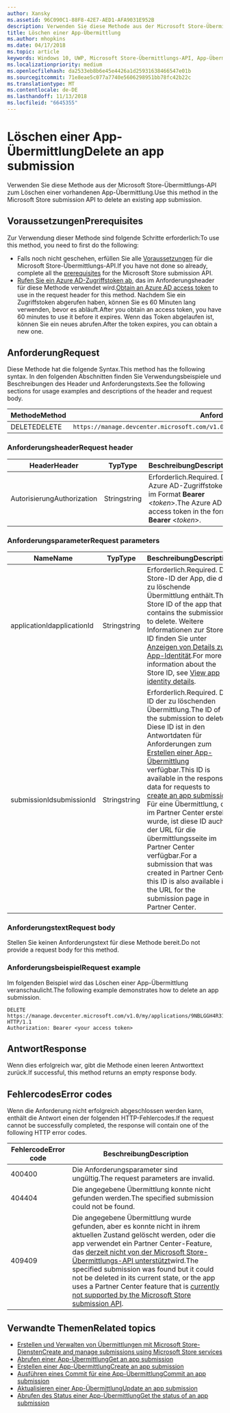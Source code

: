 ```yaml
---
author: Xansky
ms.assetid: 96C090C1-88F8-42E7-AED1-AFA9031E952B
description: Verwenden Sie diese Methode aus der Microsoft Store-Übermittlungs-API zum Löschen einer vorhandenen App-Übermittlung.
title: Löschen einer App-Übermittlung
ms.author: mhopkins
ms.date: 04/17/2018
ms.topic: article
keywords: Windows 10, UWP, Microsoft Store-Übermittlungs-API, App-Übermittlung, löschen
ms.localizationpriority: medium
ms.openlocfilehash: da2533eb8b6e45e4426a1d25931638466547e01b
ms.sourcegitcommit: 71e8eae5c077a7740e5606298951bb78fc42b22c
ms.translationtype: MT
ms.contentlocale: de-DE
ms.lasthandoff: 11/13/2018
ms.locfileid: "6645355"
---
```

# <a name="delete-an-app-submission"></a><span data-ttu-id="2545d-104">Löschen einer App-Übermittlung</span><span class="sxs-lookup"><span data-stu-id="2545d-104">Delete an app submission</span></span>

<span data-ttu-id="2545d-105">Verwenden Sie diese Methode aus der Microsoft Store-Übermittlungs-API zum Löschen einer vorhandenen App-Übermittlung.</span><span class="sxs-lookup"><span data-stu-id="2545d-105">Use this method in the Microsoft Store submission API to delete an existing app submission.</span></span>

## <a name="prerequisites"></a><span data-ttu-id="2545d-106">Voraussetzungen</span><span class="sxs-lookup"><span data-stu-id="2545d-106">Prerequisites</span></span>

<span data-ttu-id="2545d-107">Zur Verwendung dieser Methode sind folgende Schritte erforderlich:</span><span class="sxs-lookup"><span data-stu-id="2545d-107">To use this method, you need to first do the following:</span></span>

* <span data-ttu-id="2545d-108">Falls noch nicht geschehen, erfüllen Sie alle [Voraussetzungen](create-and-manage-submissions-using-windows-store-services.md#prerequisites) für die Microsoft Store-Übermittlungs-API.</span><span class="sxs-lookup"><span data-stu-id="2545d-108">If you have not done so already, complete all the [prerequisites](create-and-manage-submissions-using-windows-store-services.md#prerequisites) for the Microsoft Store submission API.</span></span>
* <span data-ttu-id="2545d-109">[Rufen Sie ein Azure AD-Zugriffstoken ab](create-and-manage-submissions-using-windows-store-services.md#obtain-an-azure-ad-access-token), das im Anforderungsheader für diese Methode verwendet wird.</span><span class="sxs-lookup"><span data-stu-id="2545d-109">[Obtain an Azure AD access token](create-and-manage-submissions-using-windows-store-services.md#obtain-an-azure-ad-access-token) to use in the request header for this method.</span></span> <span data-ttu-id="2545d-110">Nachdem Sie ein Zugriffstoken abgerufen haben, können Sie es 60 Minuten lang verwenden, bevor es abläuft.</span><span class="sxs-lookup"><span data-stu-id="2545d-110">After you obtain an access token, you have 60 minutes to use it before it expires.</span></span> <span data-ttu-id="2545d-111">Wenn das Token abgelaufen ist, können Sie ein neues abrufen.</span><span class="sxs-lookup"><span data-stu-id="2545d-111">After the token expires, you can obtain a new one.</span></span>

## <a name="request"></a><span data-ttu-id="2545d-112">Anforderung</span><span class="sxs-lookup"><span data-stu-id="2545d-112">Request</span></span>

<span data-ttu-id="2545d-113">Diese Methode hat die folgende Syntax.</span><span class="sxs-lookup"><span data-stu-id="2545d-113">This method has the following syntax.</span></span> <span data-ttu-id="2545d-114">In den folgenden Abschnitten finden Sie Verwendungsbeispiele und Beschreibungen des Header und Anforderungstexts.</span><span class="sxs-lookup"><span data-stu-id="2545d-114">See the following sections for usage examples and descriptions of the header and request body.</span></span>

| <span data-ttu-id="2545d-115">Methode</span><span class="sxs-lookup"><span data-stu-id="2545d-115">Method</span></span> | <span data-ttu-id="2545d-116">Anforderungs-URI</span><span class="sxs-lookup"><span data-stu-id="2545d-116">Request URI</span></span>                                                      |
|--------|------------------------------------------------------------------|
| <span data-ttu-id="2545d-117">DELETE</span><span class="sxs-lookup"><span data-stu-id="2545d-117">DELETE</span></span>    | ```https://manage.devcenter.microsoft.com/v1.0/my/applications/{applicationId}/submissions/{submissionId}``` |


### <a name="request-header"></a><span data-ttu-id="2545d-118">Anforderungsheader</span><span class="sxs-lookup"><span data-stu-id="2545d-118">Request header</span></span>

| <span data-ttu-id="2545d-119">Header</span><span class="sxs-lookup"><span data-stu-id="2545d-119">Header</span></span>        | <span data-ttu-id="2545d-120">Typ</span><span class="sxs-lookup"><span data-stu-id="2545d-120">Type</span></span>   | <span data-ttu-id="2545d-121">Beschreibung</span><span class="sxs-lookup"><span data-stu-id="2545d-121">Description</span></span>                                                                 |
|---------------|--------|-----------------------------------------------------------------------------|
| <span data-ttu-id="2545d-122">Autorisierung</span><span class="sxs-lookup"><span data-stu-id="2545d-122">Authorization</span></span> | <span data-ttu-id="2545d-123">String</span><span class="sxs-lookup"><span data-stu-id="2545d-123">string</span></span> | <span data-ttu-id="2545d-124">Erforderlich.</span><span class="sxs-lookup"><span data-stu-id="2545d-124">Required.</span></span> <span data-ttu-id="2545d-125">Das Azure AD-Zugriffstoken im Format **Bearer** &lt;*token*&gt;.</span><span class="sxs-lookup"><span data-stu-id="2545d-125">The Azure AD access token in the form **Bearer** &lt;*token*&gt;.</span></span> |


### <a name="request-parameters"></a><span data-ttu-id="2545d-126">Anforderungsparameter</span><span class="sxs-lookup"><span data-stu-id="2545d-126">Request parameters</span></span>

| <span data-ttu-id="2545d-127">Name</span><span class="sxs-lookup"><span data-stu-id="2545d-127">Name</span></span>        | <span data-ttu-id="2545d-128">Typ</span><span class="sxs-lookup"><span data-stu-id="2545d-128">Type</span></span>   | <span data-ttu-id="2545d-129">Beschreibung</span><span class="sxs-lookup"><span data-stu-id="2545d-129">Description</span></span>                                                                 |
|---------------|--------|-----------------------------------------------------------------------------|
| <span data-ttu-id="2545d-130">applicationId</span><span class="sxs-lookup"><span data-stu-id="2545d-130">applicationId</span></span> | <span data-ttu-id="2545d-131">String</span><span class="sxs-lookup"><span data-stu-id="2545d-131">string</span></span> | <span data-ttu-id="2545d-132">Erforderlich.</span><span class="sxs-lookup"><span data-stu-id="2545d-132">Required.</span></span> <span data-ttu-id="2545d-133">Die Store-ID der App, die die zu löschende Übermittlung enthält.</span><span class="sxs-lookup"><span data-stu-id="2545d-133">The Store ID of the app that contains the submission to delete.</span></span> <span data-ttu-id="2545d-134">Weitere Informationen zur Store-ID finden Sie unter [Anzeigen von Details zur App-Identität](https://msdn.microsoft.com/windows/uwp/publish/view-app-identity-details).</span><span class="sxs-lookup"><span data-stu-id="2545d-134">For more information about the Store ID, see [View app identity details](https://msdn.microsoft.com/windows/uwp/publish/view-app-identity-details).</span></span>  |
| <span data-ttu-id="2545d-135">submissionId</span><span class="sxs-lookup"><span data-stu-id="2545d-135">submissionId</span></span> | <span data-ttu-id="2545d-136">String</span><span class="sxs-lookup"><span data-stu-id="2545d-136">string</span></span> | <span data-ttu-id="2545d-137">Erforderlich.</span><span class="sxs-lookup"><span data-stu-id="2545d-137">Required.</span></span> <span data-ttu-id="2545d-138">Die ID der zu löschenden Übermittlung.</span><span class="sxs-lookup"><span data-stu-id="2545d-138">The ID of the submission to delete.</span></span> <span data-ttu-id="2545d-139">Diese ID ist in den Antwortdaten für Anforderungen zum [Erstellen einer App-Übermittlung](create-an-app-submission.md) verfügbar.</span><span class="sxs-lookup"><span data-stu-id="2545d-139">This ID is available in the response data for requests to [create an app submission](create-an-app-submission.md).</span></span> <span data-ttu-id="2545d-140">Für eine Übermittlung, die im Partner Center erstellt wurde, ist diese ID auch in der URL für die übermittlungsseite im Partner Center verfügbar.</span><span class="sxs-lookup"><span data-stu-id="2545d-140">For a submission that was created in Partner Center, this ID is also available in the URL for the submission page in Partner Center.</span></span>  |


### <a name="request-body"></a><span data-ttu-id="2545d-141">Anforderungstext</span><span class="sxs-lookup"><span data-stu-id="2545d-141">Request body</span></span>

<span data-ttu-id="2545d-142">Stellen Sie keinen Anforderungstext für diese Methode bereit.</span><span class="sxs-lookup"><span data-stu-id="2545d-142">Do not provide a request body for this method.</span></span>


### <a name="request-example"></a><span data-ttu-id="2545d-143">Anforderungsbeispiel</span><span class="sxs-lookup"><span data-stu-id="2545d-143">Request example</span></span>

<span data-ttu-id="2545d-144">Im folgenden Beispiel wird das Löschen einer App-Übermittlung veranschaulicht.</span><span class="sxs-lookup"><span data-stu-id="2545d-144">The following example demonstrates how to delete an app submission.</span></span>

```
DELETE https://manage.devcenter.microsoft.com/v1.0/my/applications/9NBLGGH4R315/submissions/1152921504621243610 HTTP/1.1
Authorization: Bearer <your access token>
```

## <a name="response"></a><span data-ttu-id="2545d-145">Antwort</span><span class="sxs-lookup"><span data-stu-id="2545d-145">Response</span></span>

<span data-ttu-id="2545d-146">Wenn dies erfolgreich war, gibt die Methode einen leeren Antworttext zurück.</span><span class="sxs-lookup"><span data-stu-id="2545d-146">If successful, this method returns an empty response body.</span></span>

## <a name="error-codes"></a><span data-ttu-id="2545d-147">Fehlercodes</span><span class="sxs-lookup"><span data-stu-id="2545d-147">Error codes</span></span>

<span data-ttu-id="2545d-148">Wenn die Anforderung nicht erfolgreich abgeschlossen werden kann, enthält die Antwort einen der folgenden HTTP-Fehlercodes.</span><span class="sxs-lookup"><span data-stu-id="2545d-148">If the request cannot be successfully completed, the response will contain one of the following HTTP error codes.</span></span>

| <span data-ttu-id="2545d-149">Fehlercode</span><span class="sxs-lookup"><span data-stu-id="2545d-149">Error code</span></span> |  <span data-ttu-id="2545d-150">Beschreibung</span><span class="sxs-lookup"><span data-stu-id="2545d-150">Description</span></span>   |
|--------|------------------|
| <span data-ttu-id="2545d-151">400</span><span class="sxs-lookup"><span data-stu-id="2545d-151">400</span></span>  | <span data-ttu-id="2545d-152">Die Anforderungsparameter sind ungültig.</span><span class="sxs-lookup"><span data-stu-id="2545d-152">The request parameters are invalid.</span></span> |
| <span data-ttu-id="2545d-153">404</span><span class="sxs-lookup"><span data-stu-id="2545d-153">404</span></span>  | <span data-ttu-id="2545d-154">Die angegebene Übermittlung konnte nicht gefunden werden.</span><span class="sxs-lookup"><span data-stu-id="2545d-154">The specified submission could not be found.</span></span> |
| <span data-ttu-id="2545d-155">409</span><span class="sxs-lookup"><span data-stu-id="2545d-155">409</span></span>  | <span data-ttu-id="2545d-156">Die angegebene Übermittlung wurde gefunden, aber es konnte nicht in ihrem aktuellen Zustand gelöscht werden, oder die app verwendet ein Partner Center-Feature, das [derzeit nicht von der Microsoft Store-Übermittlungs-API unterstützt](create-and-manage-submissions-using-windows-store-services.md#not_supported)wird.</span><span class="sxs-lookup"><span data-stu-id="2545d-156">The specified submission was found but it could not be deleted in its current state, or the app uses a Partner Center feature that is [currently not supported by the Microsoft Store submission API](create-and-manage-submissions-using-windows-store-services.md#not_supported).</span></span> |


## <a name="related-topics"></a><span data-ttu-id="2545d-157">Verwandte Themen</span><span class="sxs-lookup"><span data-stu-id="2545d-157">Related topics</span></span>

* [<span data-ttu-id="2545d-158">Erstellen und Verwalten von Übermittlungen mit Microsoft Store-Diensten</span><span class="sxs-lookup"><span data-stu-id="2545d-158">Create and manage submissions using Microsoft Store services</span></span>](create-and-manage-submissions-using-windows-store-services.md)
* [<span data-ttu-id="2545d-159">Abrufen einer App-Übermittlung</span><span class="sxs-lookup"><span data-stu-id="2545d-159">Get an app submission</span></span>](get-an-app-submission.md)
* [<span data-ttu-id="2545d-160">Erstellen einer App-Übermittlung</span><span class="sxs-lookup"><span data-stu-id="2545d-160">Create an app submission</span></span>](create-an-app-submission.md)
* [<span data-ttu-id="2545d-161">Ausführen eines Commit für eine App-Übermittlung</span><span class="sxs-lookup"><span data-stu-id="2545d-161">Commit an app submission</span></span>](commit-an-app-submission.md)
* [<span data-ttu-id="2545d-162">Aktualisieren einer App-Übermittlung</span><span class="sxs-lookup"><span data-stu-id="2545d-162">Update an app submission</span></span>](update-an-app-submission.md)
* [<span data-ttu-id="2545d-163">Abrufen des Status einer App-Übermittlung</span><span class="sxs-lookup"><span data-stu-id="2545d-163">Get the status of an app submission</span></span>](get-status-for-an-app-submission.md)
